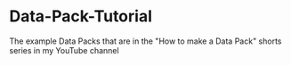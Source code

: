 # Data-Pack-Tutorial
The example Data Packs that are in the "How to make a Data Pack" shorts series in my YouTube channel
